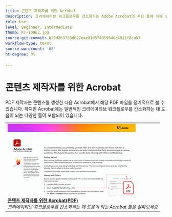```yaml
---
title: 콘텐츠 제작자를 위한 Acrobat
description: 크리에이티브 워크플로우를 간소화하는 Adobe Acrobat의 주요 툴에 대해 살펴보세요
role: User
level: Beginner, Intermediate
thumb: KT-10962.jpg
source-git-commit: b20d263758d627eae81d574059646e4911f8ca57
workflow-type: tm+mt
source-wordcount: '68'
ht-degree: 0%

---
```


# 콘텐츠 제작자를 위한 Acrobat

PDF 제작자는 콘텐츠를 생성한 다음 Acrobat에서 해당 PDF 파일을 정기적으로 볼 수 있습니다. 하지만 Acrobat에는 일반적인 크리에이티브 워크플로우를 간소화하는 데 도움이 되는 다양한 툴이 포함되어 있습니다.

<table style="table-layout:fixed">
<tr>
 <td>
   <a href="assets/AcrobatforContentCreators.pdf" target="_blank">
      <img alt="콘텐츠 제작자를 위한 Acrobat" src="assets/AcrobatforContentCreators_400.jpg" />
   </a>
    <div>
   <a href="assets/AcrobatforContentCreators.pdf" target="_blank"><strong>콘텐츠 제작자를 위한 Acrobat(PDF)</strong></a>
    </div>
    <em>크리에이티브 워크플로우를 간소화하는 데 도움이 되는 Acrobat 툴을 살펴보세요</em>
    <br>
  </td>
</tr>
</table>